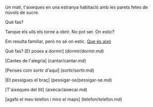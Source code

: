 Un matí, t'aixeques en una estranya habitació amb les parets fetes de núvols de sucre.

Què fas?

Tanque els ulls els torne a obrir. No pot ser. On estic?

Em resulta familiar, però no sé on estic. [Que és aixó ](http://www.google.es/imgres?imgurl=http%3A%2F%2F1.bp.blogspot.com%2F-b0CZu7RAyiM%2FULaNOLTJMZI%2FAAAAAAAAAA8%2FwmVTGAKDC-U%2Fs400%2FCaptura3.PNG&imgrefurl=http%3A%2F%2Fsusandsan.blogspot.com%2F2012%2F11%2Fsimbolismo-figuracion-y-abstraccion.html&h=304&w=400&tbnid=jAdgGBhRlYxgwM%3A&zoom=1&docid=j7NOlpg8lyjPMM&ei=xo95VOvhDc7zasWGgaAP&tbm=isch&ved=0CGMQMygfMB8&iact=rc&uact=3&dur=1931&page=3&start=20&ndsp=13)

Què fas?
[Et poses a dormir] (dormir/dormir.md)

[Cantes de l'alegria] (cantar/cantar.md)

[Penses com sortir d'aquí] (sortir/sortir.md)

[Et pessigues el braç] (pessigar-se/pessigar-se.md)

[T'aixeques del llit] (aixecar/aixecar.md)

[agafo el meu telefon i miro el maps] (telefon/telefon.md)
